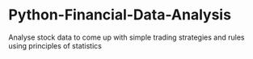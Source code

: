 # Python-Financial-Data-Analysis
Analyse stock data to come up with simple trading strategies and rules using principles of statistics
